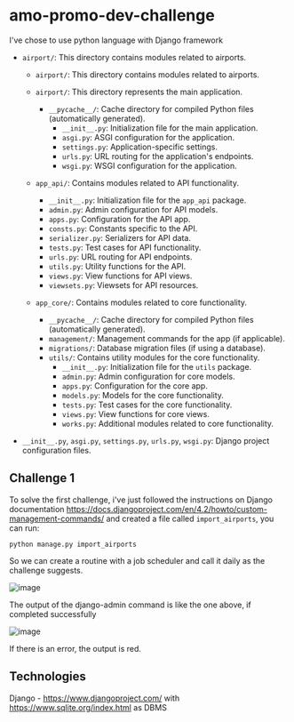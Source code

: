 # amo-promo-dev-challenge

I've chose to use python language with Django framework

- `airport/`: This directory contains modules related to airports.
    - `airport/`: This directory contains modules related to airports.
    
    - `airport/`: This directory represents the main application.
      - `__pycache__/`: Cache directory for compiled Python files (automatically generated).
        - `__init__.py`: Initialization file for the main application.
        - `asgi.py`: ASGI configuration for the application.
        - `settings.py`: Application-specific settings.
        - `urls.py`: URL routing for the application's endpoints.
        - `wsgi.py`: WSGI configuration for the application.

    - `app_api/`: Contains modules related to API functionality.
      - `__init__.py`: Initialization file for the `app_api` package.
      - `admin.py`: Admin configuration for API models.
      - `apps.py`: Configuration for the API app.
      - `consts.py`: Constants specific to the API.
      - `serializer.py`: Serializers for API data.
      - `tests.py`: Test cases for API functionality.
      - `urls.py`: URL routing for API endpoints.
      - `utils.py`: Utility functions for the API.
      - `views.py`: View functions for API views.
      - `viewsets.py`: Viewsets for API resources.
    - `app_core/`: Contains modules related to core functionality.
      - `__pycache__/`: Cache directory for compiled Python files (automatically generated).
      - `management/`: Management commands for the app (if applicable).
      - `migrations/`: Database migration files (if using a database).
      - `utils/`: Contains utility modules for the core functionality.
        - `__init__.py`: Initialization file for the `utils` package.
        - `admin.py`: Admin configuration for core models.
        - `apps.py`: Configuration for the core app.
        - `models.py`: Models for the core functionality.
        - `tests.py`: Test cases for the core functionality.
        - `views.py`: View functions for core views.
        - `works.py`: Additional modules related to core functionality.

- `__init__.py`, `asgi.py`, `settings.py`, `urls.py`, `wsgi.py`: Django project configuration files.


## Challenge 1
To solve the first challenge, i've just followed the instructions on Django documentation https://docs.djangoproject.com/en/4.2/howto/custom-management-commands/ and created a file called `import_airports`, you can run:

`python manage.py import_airports`

So we can create a routine with a job scheduler and call it daily as the challenge suggests.


![image](https://github.com/supertgo/amo-promo-dev-challenge/assets/47607913/49a8f229-8f4f-4800-9c9b-faada8bf088c)

The output of the django-admin command is like the one above, if completed successfully

![image](https://github.com/supertgo/amo-promo-dev-challenge/assets/47607913/35c0cd8d-da9a-4ee6-b53d-8f0d0ba7bb37)


If there is an error, the output is red.


## Technologies

Django - https://www.djangoproject.com/ with  https://www.sqlite.org/index.html as DBMS
